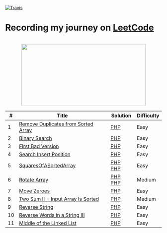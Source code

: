 [![Travis](https://img.shields.io/badge/language-PHP-blue.svg)]()

# Recording my journey on [LeetCode](https://leetcode.com/problemset/algorithms/) 


<p align="center">  
	<br>
	<a href="https://leetcode.com/problemset/algorithms/">
        <img height=200 width = 400 src="https://tva1.sinaimg.cn/large/007S8ZIlly1ghluelm27rj30dw0780sm.jpg"> 
    </a>
    <br>
</p>


| # | Title | Solution | Difficulty |
|---| ----- | -------- | ---------- |
|1|[Remove Duplicates from Sorted Array](https://leetcode.com/problems/remove-duplicates-from-sorted-array/) | [PHP](https://github.com/3omarbadr/LeetCode-Problems/blob/main/Easy/RemoveDuplicatesfromSortedArray.php) |Easy|
|2|[Binary Search](https://leetcode.com/problems/binary-search/) | [PHP](https://github.com/3omarbadr/LeetCode-Problems/blob/main/Easy/BinarySearch.php) |Easy|
|3|[First Bad Version](https://leetcode.com/problems/first-bad-version/) | [PHP](https://github.com/3omarbadr/LeetCode-Problems/blob/main/Easy/FirstBadVersion.php) |Easy|
|4|[Search Insert Position](https://leetcode.com/problems/search-insert-position/) | [PHP](https://github.com/3omarbadr/LeetCode-Problems/blob/main/Easy/SearchInsertPosition.php) |Easy|
|5|[SquaresOfASortedArray](https://leetcode.com/problems/squares-of-a-sorted-array/) | [PHP](https://github.com/3omarbadr/LeetCode-Problems/blob/main/Easy/SquaresOfASortedArray.php) [PHP](https://github.com/3omarbadr/LeetCode-Problems/blob/main/Easy/SquaresOfASortedArray2.php) |Easy|
|6|[Rotate Array](https://leetcode.com/problems/rotate-array/) | [PHP](https://github.com/3omarbadr/LeetCode-Problems/blob/main/Medium/RotateArray.php) [PHP](https://github.com/3omarbadr/LeetCode-Problems/blob/main/Medium/RotateArray2.php) |Medium|
|7|[Move Zeroes](https://leetcode.com/problems/move-zeroes/) | [PHP](https://github.com/3omarbadr/LeetCode-Problems/blob/main/Easy/MoveZeroes.php) |Easy|
|8|[Two Sum II - Input Array Is Sorted](https://leetcode.com/problems/two-sum-ii-input-array-is-sorted/) | [PHP](https://github.com/3omarbadr/LeetCode-Problems/blob/main/Medium/TwoSumII.php) |Medium|
|9|[Reverse String](https://leetcode.com/problems/reverse-string/) | [PHP](https://github.com/3omarbadr/LeetCode-Problems/blob/main/Easy/ReverseString.php) |Easy|
|10|[Reverse Words in a String III](https://leetcode.com/problems/reverse-words-in-a-string-iii/) | [PHP](https://github.com/3omarbadr/LeetCode-Problems/blob/main/Easy/ReverseWordsInAStringIII.php) |Easy|
|11|[Middle of the Linked List](https://leetcode.com/problems/middle-of-the-linked-list/) | [PHP](https://github.com/3omarbadr/LeetCode-Problems/blob/main/Easy/MiddleoftheLinkedList.php) |Easy|
